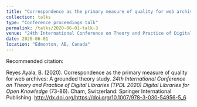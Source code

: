 ```yaml
---
title: "Correspondence as the primary measure of quality for web archives: A grounded theory study"
collection: talks
type: "Conference proceedings talk"
permalink: /talks/2020-06-01-talk-3
venue: "24th International Conference on Theory and Practice of Digital Libraries (TPDL 2020)"
date: 2020-06-01
location: "Edmonton, AB, Canada"
---
```


Recommended citation:  

Reyes Ayala, B. (2020). Correspondence as the primary measure of quality for web archives: A
grounded theory study. _24th International Conference on Theory and Practice of Digital Libraries
(TPDL 2020) Digital Libraries for Open Knowledge_ (73-86). Cham, Switzerland: Springer International
Publishing. http://dx.doi.org/https://doi.org/10.1007/978-3-030-54956-5_6

